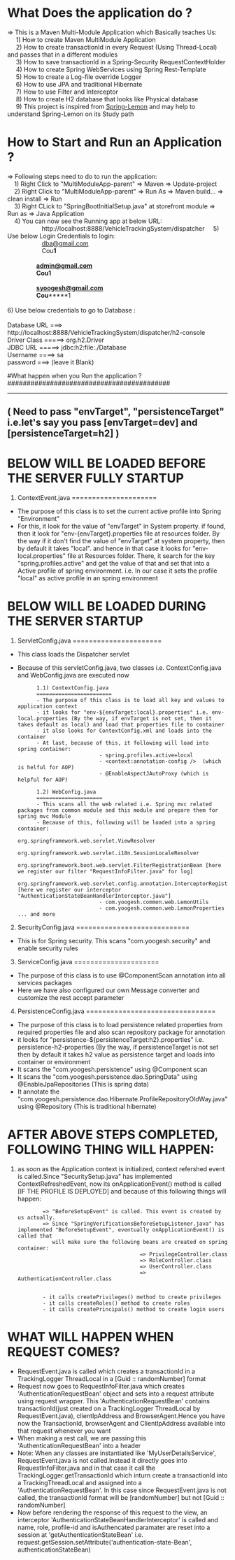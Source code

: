 # What Does the application do ?                                                                                                </br> 
=> This is a Maven Multi-Module Application which Basically teaches Us:                                                         </br>
         &nbsp;&nbsp;&nbsp;&nbsp; 1) How to create Maven MultiModule Application                                                                        </br>
         &nbsp;&nbsp;&nbsp;&nbsp; 2) How to create transactionId in every Request (Using Thread-Local) and passes that in a different modules           </br>
         &nbsp; &nbsp;&nbsp;&nbsp;3) How to save transactionId in a Spring-Security RequestContextHolder                                                </br>
         &nbsp;&nbsp;&nbsp;&nbsp; 4) How to create Spring WebServices using Spring Rest-Template                                                        </br>
         &nbsp;&nbsp;&nbsp;&nbsp; 5) How to create a Log-file override Logger                                                                           </br>
         &nbsp;&nbsp;&nbsp;&nbsp; 6) How to use JPA and traditional Hibernate                                                                           </br>
         &nbsp;&nbsp;&nbsp;&nbsp; 7) How to use Filter and Interceptor                                                                                  </br>
         &nbsp;&nbsp;&nbsp;&nbsp; 8) How to create H2 database that looks like Physical database                                                        </br>
          &nbsp;&nbsp;&nbsp;&nbsp;&nbsp;9) This project is inspired from <a href="https://github.com/naturalprogrammer/spring-lemon.git">Spring-Lemon</a> and may help to understand Spring-Lemon on its Study path </br>
                                                                                                                                
          
# How to Start and Run an Application ?                                                                                          </br>
=> Following steps need to do to run the application:                                                                           </br>
          &nbsp;&nbsp;&nbsp;&nbsp;1) Right Click to "MultiModuleApp-parent" => Maven => Update-project                                                  </br>
          &nbsp;&nbsp;&nbsp;&nbsp;2) Right Click to "MultiModuleApp-parent" => Run As => Maven build... => clean install => Run                         </br>
          &nbsp;&nbsp;&nbsp;&nbsp;3) Right CLick to "SpringBootInitialSetup.java" at storefront module => Run as => Java Application                    </br>
          &nbsp;&nbsp;&nbsp;&nbsp;4) You can now see the Running app at below URL:  
&nbsp;&nbsp;&nbsp;&nbsp;&nbsp;&nbsp;&nbsp;&nbsp;&nbsp;&nbsp;&nbsp;&nbsp;&nbsp;&nbsp;&nbsp;&nbsp;&nbsp;&nbsp;&nbsp;&nbsp;http://localhost:8888/VehicleTrackingSystem/dispatcher 
          &nbsp;&nbsp;&nbsp;&nbsp;5) Use below Login Credentials to login:                                                               
                       &nbsp;&nbsp;&nbsp;&nbsp;&nbsp;&nbsp;&nbsp;&nbsp;&nbsp;&nbsp;&nbsp;&nbsp;&nbsp;&nbsp;&nbsp;&nbsp;&nbsp;&nbsp;&nbsp;&nbsp;dba@gmail.com                                                                                            </br>
                       &nbsp;&nbsp;&nbsp;&nbsp;&nbsp;&nbsp;&nbsp;&nbsp;&nbsp;&nbsp;&nbsp;&nbsp;&nbsp;&nbsp;&nbsp;&nbsp;&nbsp;&nbsp;&nbsp;&nbsp;Cou******1                                                                                               </br>
                                                                                                                                </br>
                       &nbsp;&nbsp;&nbsp;&nbsp;&nbsp;&nbsp;&nbsp;&nbsp;&nbsp;&nbsp;&nbsp;&nbsp;&nbsp;&nbsp;&nbsp;&nbsp;&nbsp;&nbsp;&nbsp;&nbsp;admin@gmail.com                                                                                          </br>
                       &nbsp;&nbsp;&nbsp;&nbsp;&nbsp;&nbsp;&nbsp;&nbsp;&nbsp;&nbsp;&nbsp;&nbsp;&nbsp;&nbsp;&nbsp;&nbsp;&nbsp;&nbsp;&nbsp;&nbsp;Cou**********1                                                                                           </br>
                                                                                                                                </br>
                       &nbsp;&nbsp;&nbsp;&nbsp;&nbsp;&nbsp;&nbsp;&nbsp;&nbsp;&nbsp;&nbsp;&nbsp;&nbsp;&nbsp;&nbsp;&nbsp;&nbsp;&nbsp;&nbsp;&nbsp;syoogesh@gmail.com                                                                                       </br>
                       &nbsp;&nbsp;&nbsp;&nbsp;&nbsp;&nbsp;&nbsp;&nbsp;&nbsp;&nbsp;&nbsp;&nbsp;&nbsp;&nbsp;&nbsp;&nbsp;&nbsp;&nbsp;&nbsp;&nbsp;Cou*********1                                                                                            </br>
                       																											</br>
          6) Use below credentials to go to Database :                                                                          </br>
                                                                                                                                </br>
                        Database URL ===> http://localhost:8888/VehicleTrackingSystem/dispatcher/h2-console                     </br>
                        Driver Class =====>  org.h2.Driver                                                                      </br>
                        JDBC URL =====> jdbc:h2:file:./Database                                                                 </br>
                        Username ====> sa                                                                                       </br>
                        password ===> (leave it Blank)                                                                          </br>
                        

#What happen when you Run the application ?                                                                                        </br>
##########################################                                                                                         </br>
                        
-------------------------------------------------------------------------------------------------------------------
( Need to pass "envTarget", "persistenceTarget" i.e.let's say you pass [envTarget=dev]   and [persistenceTarget=h2] )
--------------------------------------------------------------------------------------------------------------------

BELOW WILL BE LOADED BEFORE THE SERVER FULLY STARTUP
=====================================================

1) ContextEvent.java
=====================
- The purpose of this class is to set the current active profile into Spring "Environment"
- For this, it look for the value of "envTarget" in System property. if found, then it look for "env-{envTarget}.properties file at resources folder. By the way if it don't find the
  value of "envTarget" at system property, then by default it takes "local". and hence in that case it looks for "env-local.properties" file at Resources folder. There, it search for
  the key "spring.profiles.active" and get the value of that and set that into a Active profile of spring environment. i.e. In our case it sets the profile "local" as active profile 
  in an spring environment





BELOW WILL BE LOADED DURING THE SERVER STARTUP
===============================================

1) ServletConfig.java
======================
- This class loads the Dispatcher servlet
- Because of this servletConfig.java, two classes i.e. ContextConfig.java and WebConfig.java are executed now

			1.1) ContextConfig.java 
			========================
			- The purpose of this class is to load all key and values to application context
			- it looks for "env-${envTarget:local}.properties" i.e. env-local.properties (By the way, if envTarget is not set, then it takes default as local) and load that properties file to container
			- it also looks for ContextConfig.xml and loads into the container
			- At last, because of this, it following will load into spring container:
			                    - spring.profiles.active=local
			                    - <context:annotation-config />  (which is helful for AOP)
			                    - @EnableAspectJAutoProxy (which is helpful for AOP)
			                    
			1.2) WebConfig.java 
			=====================
			- This scans all the web related i.e. Spring mvc related packages from common module and this module and prepare them for spring mvc Module
			- Because of this, following will be loaded into a spring container:
			                    - org.springframework.web.servlet.ViewResolver
			                    - org.springframework.web.servlet.i18n.SessionLocaleResolver
			                    - org.springframework.boot.web.servlet.FilterRegistrationBean [here we register our filter "RequestInfoFilter.java" for log]
			                    - org.springframework.web.servlet.config.annotation.InterceptorRegistry [here we register our interceptor "AuthenticationStateBeanHandlerInterceptor.java"]
			                    - com.yoogesh.common.web.LemonUtils
			                    - com.yoogesh.common.web.LemonProperties ... and more
			                    
                       
2) SecurityConfig.java
============================
- This is for Spring security. This scans "com.yoogesh.security" and enable security rules

                                                        
3) ServiceConfig.java
=====================
- The purpose of this class is to use @ComponentScan annotation into all services packages
- Here we have also configured our own Message converter and customize the rest accept parameter
                                                                                                                                                                                   
                                                               
4) PersistenceConfig.java
================================
- The purpose of this class is to load persistence related properties from required properties file and also scan repository package for annotation
- it looks for "persistence-${persistenceTarget:h2}.properties" i.e. persistence-h2-properties (By the way, if persistenceTarget is not set then by default it takes h2 value as persistence
  target and loads into container or environment
- It scans the "com.yoogesh.persistence" using @Component scan 
- It scans the "com.yoogesh.persistence.dao.SpringData" using @EnableJpaRepositories  (This is spring data)                                                         
- It annotate the "com.yoogesh.persistence.dao.Hibernate.ProfileRepositoryOldWay.java" using @Repository  (This is traditional hibernate)                                                         
                                                           
                                                               
                                                                                                                                                                                                                                                               
AFTER ABOVE STEPS COMPLETED, FOLLOWING THING WILL HAPPEN:
========================================================

1) as soon as the Application context is initialized, context refershed event is called.Since "SecuritySetup.java" has implemented ContextRefreshedEvent,
   now its onApplicationEvent() method is called [IF THE PROFILE IS DEPLOYED] and because of this following things will happen:
   
               => "BeforeSetupEvent" is called. This event is created by us actually.
               => Since "SpringVerificationsBeforeSetupListener.java" has implemented "BeforeSetupEvent", eventually onApplicationEvent() is called that
                  will make sure the following beans are created on spring container:
                                              => PrivilegeController.class
                                              => RoleController.class
                                              => UserController.class
                                              => AuthenticationController.class
                                              
                                              
               - it calls createPrivileges() method to create privileges
               - it calls createRoles() method to create roles
               - it calls createPrincipals() method to create login users
               
               
               
               
 WHAT WILL HAPPEN WHEN REQUEST COMES?
 ====================================
 - RequestEvent.java is called which creates a transactionId in a TrackingLogger ThreadLocal in a [Guid :: randomNumber] format
 - Request now goes to RequestInfoFilter.java which creates 'AuthenticationRequestBean' object  and sets into a request attribute using request wrapper. This 'AuthenticationRequestBean' contains
   transactionId(just created on a TrackingLogger ThreadLocal by RequestEvent.java), clientIpAddress and BrowserAgent.Hence you have now the TransactionId,
   browserAgent and ClientIpAddress available into that request whenever you want
 - When making a rest call, we are passing this 'AuthenticationRequestBean' into a header
 - Note: When any classes are instantiated like 'MyUserDetailsService', RequestEvent.java is not called.Instead it directly goes into RequestInfoFilter.java and in that case it call the 
   TrackingLogger.getTransactionId which inturn create a transactionId into a TrackingThreadLocal and assigned into a 'AuthenticationRequestBean'. In this case since RequestEvent.java is not
   called, the transactionId format will be [randomNumber] but not [Guid :: randomNumber]
 - Now before rendering the response of this request to the view, an interceptor 'AuthenticationStateBeanHandlerInterceptor' is called and name, role, profile-id and isAuthencated paramater are
   reset into a session at 'getAuthenticationStateBean' i.e. request.getSession.setAttribute('authentication-state-Bean', authenticationStateBean)

          
          
          
          
          
          
